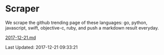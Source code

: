 # Scraper

We scrape the github trending page of these languages: go, python, javascript, swift, objective-c, ruby, and push a markdown result everyday.

[2017-12-21.md](https://github.com/henson/Scraper/blob/master/2017-12-21.md)

Last Updated: 2017-12-21 09:33:21